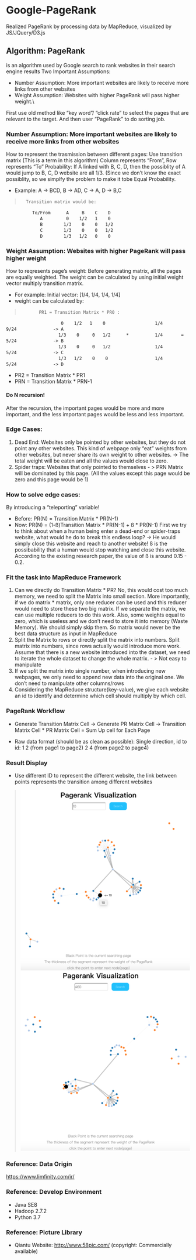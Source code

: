 # Google-PageRank
Realized PageRank by processing data by MapReduce, visualized by JS/JQuery/D3.js

## Algorithm: PageRank
is an algorithm used by Google search to rank websites in their search engine results
Two Important Assumptions: 
- Number Assumption: More important websites are likely to receive more links from other websites
- Weight Assumption: Websites with higher PageRank will pass higher weight.\

First use old method like “key word”/ “click rate” to select the pages that are relevant to the target. And then user “PageRank” to do sorting job.

### Number Assumption: More important websites are likely to receive more links from other websites

How to represent the trasmission between different pages:
Use transition matrix (This is a term in this algorithm)
Column represents “From”, Row represents “To”
Probability: If A linked with B, C, D, then the possiblity of A would jump to B, C, D website are all 1/3. (Since we don’t know the exact possiblity, so we simplfy the problem to make it tobe Equal Probability.
- Example: A -> BCD, B -> AD, C -> A, D -> B,C 
>       Transition matrix would be: 
              To/From      A     B    C    D 
                 A         0    1/2   1    0 
                 B        1/3    0    0   1/2 
                 C        1/3    0    0   1/2 
                 D        1/3   1/2   0    0 
 
### Weight Assumption: Websites with higher PageRank will pass higher weight

How to reqresents page’s weight:
Before generating matrix, all the pages are equally weighted.
The weight can be calculated by using initial weight vector multiply transition matrix.
- For example:
    Initial vector: [1/4, 1/4, 1/4, 1/4]
- weight can be calculated by: 
>            PR1 = Transition Matrix * PR0 :
                         0    1/2   1    0                   1/4             9/24              -> A
                        1/3    0     0   1/2      *          1/4       =     5/24              -> B
                        1/3    0     0   1/2                 1/4             5/24              -> C
                        1/3   1/2    0    0                  1/4             5/24              -> D
- PR2 = Transition Matrix * PR1
- PRN = Transition Matrix * PRN-1
#### Do N recursion!
After the recursion, the important pages would be more and more important, and the less important pages would be less and less important.

### Edge Cases:

1. Dead End: Websites only be pointed by other websites, but they do not point any other websites. This kind of webpage only “eat” weights from other websites, but never share its own weight to other websites. -> The total weight will be eaten and all the values would close to zero.
2. Spider traps: Websites that only pointed to themselves - > PRN Matrix will be dominated by this page. (All the values except this page would be zero and this page would be 1)
### How to solve edge cases:

By introducing a “teleporting” variable!
- Before:  PR(N) =  Transition Matrix * PR(N-1)
- Now:     PR(N) = (1-ß)Transition Matrix * PR(N-1) + ß * PR(N-1)
First we try to think about when a human being enter a dead-end or spider-traps website, what would he do to break this endless loop? -> He would simply close this website and reach to another website!
ß is the possibability that a human would stop watching and close this website. According to the existing research paper, the value of ß is around 0.15 - 0.2.

### Fit the task into MapReduce Framework

1. Can we directly do Transition Matrix * PR?   No, this would cost too much memory, we need to split the Matrix into small section. More importantly, if we do matrix * matrix, only one reducer can be used and this reducer would need to store these two big matrix. If we separate the matrix, we can use multiple reducers to do this work. Also, some weights equal to zero, which is useless and we don’t need to store it into memory (Waste Memory). We should simply skip them. So matrix would never be the best data structure as input in MapReduce
2. Split the Matrix to rows or directly split the matrix into numbers. Split matrix into numbers, since rows actually would introduce more work. Assume that there is a new website introduced into the dataset, we need to iterate the whole dataset to change the whole matrix. - > Not easy to manipulate 
3. If we split the matrix into single number, when introducing new webpages, we only need to append new data into the original one. We don’t need to manipulate other columns/rows
4. Considering the MapReduce structure(key-value), we give each website an id to identify and determine which cell should multiply by which cell.

### PageRank Workflow
- Generate Transition Matrix Cell -> Generate PR Matrix Cell -> Transition Matrix Cell * PR Matrix Cell = Sum Up cell for Each Page 

- Raw data format (should be as clean as possible):
Single direction, id to id:
1 2 (from page1 to page2)
2 4 (from page2 to page4)

### Result Display
- Use different ID to represent the different website, the link between points represents the transition among different websites
> ![image](https://github.com/chenxi1103/Google-PageRank/blob/master/result/result1.png)
> ![image](https://github.com/chenxi1103/Google-PageRank/blob/master/result/result2.png)

### Reference: Data Origin
https://www.limfinity.com/ir/

### Reference: Develop Environment
- Java SE8
- Hadoop 2.7.2
- Python 3.7

### Reference: Picture Library
- Qiantu Website: http://www.58pic.com/ (copyright: Commercially available)
